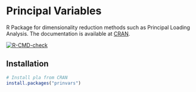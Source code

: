 # Principal Variables
R Package for dimensionality reduction methods such as Principal Loading Analysis. The documentation is available at [CRAN](https://cran.r-project.org/package=prinvars).

<!-- badges: start -->
[![R-CMD-check](https://github.com/Ronho/prinvars/actions/workflows/R-CMD-check.yaml/badge.svg?branch=master)](https://github.com/Ronho/prinvars/actions/workflows/R-CMD-check.yaml)
<!-- badges: end -->

## Installation

```r
# Install pla from CRAN
install.packages("prinvars")
```